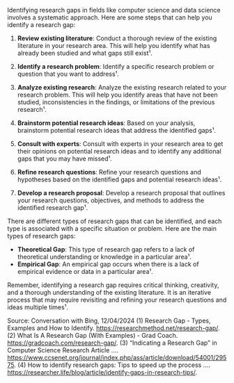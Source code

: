 Identifying research gaps in fields like computer science and data science involves a systematic approach. Here are some steps that can help you identify a research gap:

1. **Review existing literature**: Conduct a thorough review of the existing literature in your research area. This will help you identify what has already been studied and what gaps still exist¹.

2. **Identify a research problem**: Identify a specific research problem or question that you want to address¹.

3. **Analyze existing research**: Analyze the existing research related to your research problem. This will help you identify areas that have not been studied, inconsistencies in the findings, or limitations of the previous research¹.

4. **Brainstorm potential research ideas**: Based on your analysis, brainstorm potential research ideas that address the identified gaps¹.

5. **Consult with experts**: Consult with experts in your research area to get their opinions on potential research ideas and to identify any additional gaps that you may have missed¹.

6. **Refine research questions**: Refine your research questions and hypotheses based on the identified gaps and potential research ideas¹.

7. **Develop a research proposal**: Develop a research proposal that outlines your research questions, objectives, and methods to address the identified research gap¹.

There are different types of research gaps that can be identified, and each type is associated with a specific situation or problem. Here are the main types of research gaps:

- **Theoretical Gap**: This type of research gap refers to a lack of theoretical understanding or knowledge in a particular area¹.
- **Empirical Gap**: An empirical gap occurs when there is a lack of empirical evidence or data in a particular area¹.

Remember, identifying a research gap requires critical thinking, creativity, and a thorough understanding of the existing literature. It is an iterative process that may require revisiting and refining your research questions and ideas multiple times¹.

Source: Conversation with Bing, 12/04/2024
(1) Research Gap - Types, Examples and How to Identify. https://researchmethod.net/research-gap/.
(2) What Is A Research Gap (With Examples) - Grad Coach. https://gradcoach.com/research-gap/.
(3) “Indicating a Research Gap” in Computer Science Research Article .... https://www.ccsenet.org/journal/index.php/ass/article/download/54001/29575.
(4) How to identify research gaps: Tips to speed up the process .... https://researcher.life/blog/article/identify-gaps-in-research-tips/.
